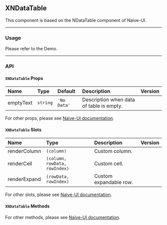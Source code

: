 ﻿## XNDataTable

This component is based on the NDataTable component of Naive-UI.

---

### Usage

Please refer to the Demo.

---

### API

#### `XNDataTable` Props

| Name      | Type     | Default     | Description                              | Version |
| :-------- | :------- | :---------- | :--------------------------------------- | :------ |
| emptyText | `string` | `'No Data'` | Description when data of table is empty. |         |

For other props, please see [Naive-UI documentation](https://www.naiveui.com/en-US/os-theme/components/data-table#DataTable-Props).

#### `XNDataTable` Slots

| Name         | Type                          | Description            | Version |
| :----------- | :---------------------------- | :--------------------- | :------ |
| renderColumn | `(column)`                    | Custom column.         |         |
| renderCell   | `(column, rowData, rowIndex)` | Custom cell.           |         |
| renderExpand | `(rowData, rowIndex)`         | Custom expandable row. |         |

For other slots, please see [Naive-UI documentation](https://www.naiveui.com/en-US/os-theme/components/data-table#DataTable-Slots).

#### `XNDataTable` Methods

For other methods, please see [Naive-UI documentation](https://www.naiveui.com/en-US/os-theme/components/data-table#DataTable-Methods).
